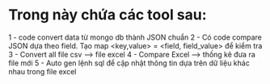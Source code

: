 # Trong này chứa các tool sau: 
1 - code convert data từ mongo db thành JSON chuẩn
2 - Có code compare JSON dựa theo field. Tạo map <key,value> = <field, field_value> để kiểm tra 
3 - Convert all file csv --> file excel
4 - Compare Excel --> thống kê đưa ra file mới
5 - Auto gen lệnh sql để cập nhật thông tin dựa trên dữ liệu khác nhau trong file excel
